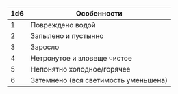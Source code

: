 | 1d6 | Особенности                          |
| --- | ------------------------------------ |
| 1   | Повреждено водой                     |
| 2   | Запылено и пустынно                  |
| 3   | Заросло                              |
| 4   | Нетронутое и зловеще чистое          |
| 5   | Непонятно холодное/горячее           |
| 6   | Затемнено (вся светимость уменьшена) |
